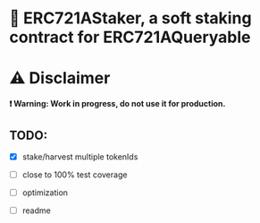 # 🚧 ERC721AStaker, a soft staking contract for ERC721AQueryable

# ⚠️ Disclaimer

**❗ Warning: Work in progress, do not use it for production.**

## TODO:
- [x] stake/harvest multiple tokenIds  
- [ ] close to 100% test coverage  
- [ ] optimization
- [ ] readme


